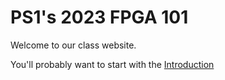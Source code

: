 # PS1's 2023 FPGA 101

Welcome to our class website.

You'll probably want to start with the [Introduction](./introduction/)
